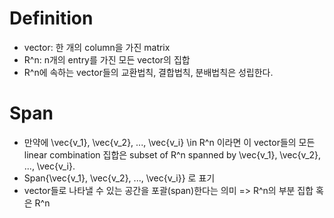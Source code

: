 # Definition
* vector: 한 개의 column을 가진 matrix
* R^n: n개의 entry를 가진 모든 vector의 집합
* R^n에 속하는 vector들의 교환법칙, 결합법칙, 분배법칙은 성립한다.

# Span
* 만약에 \vec{v_1}, \vec{v_2}, ..., \vec{v_i} \in R^n 이라면 이 vector들의 모든 linear combination 집합은 subset of R^n spanned by \vec{v_1}, \vec{v_2}, ..., \vec{v_i}.
* Span{\vec{v_1}, \vec{v_2}, ..., \vec{v_i}} 로 표기
* vector들로 나타낼 수 있는 공간을 포괄(span)한다는 의미 => R^n의 부분 집합 혹은 R^n
